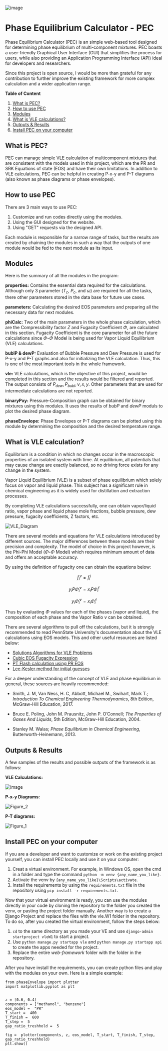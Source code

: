 ![image](https://github.com/Homanloo/PEC/assets/118424174/f590a4e2-472c-4afa-ae5b-1f8811cb90cc)

# Phase Equilibrium Calculator - PEC
Phase Equilibrium Calculator (PEC) is an simple web-based tool designed for determining phase equilibrium of multi-component mixtures. PEC boasts a user-friendly Graphical User Interface (GUI) that simplifies the process for users, while also providing an Application Programming Interface (API) ideal for developers and researchers.

Since this project is open source, I would be more than grateful for any contribution to further improve the existing framework for more complex calculation and a wider application range.

**Table of Content**
1. [What is PEC?](#1)
2. [How to use PEC](#2)
3. [Modules](#3)
4. [What is VLE calculations?](#4)
5. [Outputs & Results](#5)
6. [Install PEC on your computer](#6)

## What is PEC?  <a name="1"></a>
PEC can manage simple VLE calculation of multicomponent mixtures that are consistent with the models used in this project, which are the PR and SRK Equations of state (EOS) and have their own limitations. 
In addition to VLE calculations, PEC can be helpful in creating P-x-y and P-T diagrams (also known as phase diagrams or phase envelopes). 

## How to use PEC <a name="2"></a>
There are 3 main ways to use PEC:

 1. Customize and run codes directly using the modules.
 2. Using the GUI designed for the website.
 3. Using "GET" requests via the designed API.

Each module is responsible for a narrow range of tasks, but the results are created by chaining the modules in such a way that the outputs of one module would be fed to the next module as its input.

## Modules <a name="3"></a>
Here is the summary of all the modules in the program:

**properties:**
Contains the essential data required for the calculations. Although only 3 parameter ($T_c$, $P_c$, and $\omega$) are required for all the tasks, there other parameters stored in the data base for future use cases.

**parameters:**
Calculating the desired EOS parameters and preparing all the necessary data for next modules.

**phiCalc:**
Two of the main parameters in the whole phase calculation, which are the Compressibility factor $Z$ and Fugacity  Coefficient $\Phi$, are calculated in this section. Fugacity Coefficient is the core parameter for all the future calculations since $\Phi$-$\Phi$ Model is being used for Vapor Liquid Equilibrium (VLE) calculations.

**bublP & dewP:**
Evaluation of Bubble Pressure and Dew Pressure is used for P-x-y and P-T graphs and also for initializing the VLE calculation. Thus, this is one of the most important tools in the whole framework.

**vle:**
VLE calculations, which is the objective of this project, would be completed in this section and the results would be filtered and reported.
The output consists of $P_{dew}, P_{bubl}, \nu, x, y$. Other parameters that are used for intermediate calculations are not reported.

**binaryPxy:**
Pressure-Composition graph can be obtained for binary mixtures using this modules. It uses the results of *bubP* and *dewP* moduls to plot the desired phase diagram.

**phaseEnvelope:**
Phase Envelopes or P-T diagrams can be plotted using this module by determining the composition and the desired temperature range.

## What is VLE calculation? <a name="4"></a>
Equilibrium is a condition in which no changes occur in the macroscopic properties of an isolated system with time. At equilibrium, all potentials that may cause change are exactly balanced, so no driving force exists for any change in the system.

Vapor Liquid Equilibrium (VLE) is a subset of phase equilibrium which solely focus on vapor and liquid phase. This subject has a significant rule in chemical engineering as it is widely used for distillation and extraction processes.

By completing VLE calculations successfully, one can obtain vapor/liquid ratio, vapor phase and liquid phase mole fractions, bubble pressure, dew pressure, fugacity coefficients, Z factors, etc.

![VLE_Diagram](https://github.com/Homanloo/PEC/assets/118424174/32161459-4e26-4f13-ad56-e9800651024a)

There are several models and equations for VLE calculations introduced by different sources. The major differences between these models are their precision and complexity. The model of choice in this project however, is the Phi-Phi Model ($\Phi$-$\Phi$ Model) which requires minimum amount of data and offers an acceptable accuracy.

By using the definition of fugacity one can obtain the equations below:

$$\hat{f}_i^v = \hat{f}_i^l$$

$$y_i P \hat{\Phi}_i^v = x_i P \hat{\Phi}_i^l$$

$$y_i \hat{\Phi}_i^v = x_i \hat{\Phi}_i^l$$

Thus by evaluating $\Phi$ values for each of the phases (vapor and liquid), the composition of each phase and the Vapor Ratio $\nu$ can be obtained.

There are several algorithms to pull off the calculations, but it is strongly recommended to read PennState University's documentation about the VLE calculations using EOS models. This and other useful resources are listed below:

 - [Solutions Algorithms for VLE Problems](https://www.e-education.psu.edu/png520/m17_p4.html)
 - [Cubic EOS Fugacity Expression](https://www.e-education.psu.edu/png520/m16_p6.html)
 - [PT Flash calculation using PR EOS](https://cheguide.com/pt_flash.html#:~:text=PT%20Flash%20calculation%20determines%20split,of%20State%20%28PR%20EOS%29.)
 - [Lee-Kesler method for initial guesses](https://en.wikipedia.org/wiki/Lee%E2%80%93Kesler_method#:~:text=The%20Lee%E2%80%93Kesler%20method%20allows,acentric%20factor%20%CF%89%20are%20known.)

For a deeper understanding of the concept of VLE and phase equilibrium in general, these sources are heavily recommended:

 -  Smith, J. M, Van Ness, H. C, Abbott, Michael M., Swihart, Mark T.; *Introduction To Chemical Engineering Thermodynamics*, 8th Edition, McGraw-Hill Education, 2017.

 - Bruce E. Poling, John M. Prausnitz, John P. O’Connell; *The Properties of Gases And Liquids*, 5th Edition, McGraw-Hill Education, 2004.

 - Stanley M. Walas; *Phase Equilibrium in Chemical Engineering*, Butterworth-Heinemann, 2013.

## Outputs & Results <a name="5"></a>
A few samples of the results and possible outputs of the framework is as follows:

**VLE Calculations:**

![image](https://github.com/Homanloo/PEC/assets/118424174/8f5f85b7-e2f1-4718-a115-84bd68634200)


**P-x-y Diagrams:**

![Figure_2](https://github.com/Homanloo/PEC/assets/118424174/d0ca2560-b5ee-4e4e-857c-768091844177)


**P-T diagrams:**

![Figure_1](https://github.com/Homanloo/PEC/assets/118424174/ff2f9a0c-9c90-4e23-b4e7-cc0e662df22a)



## Install PEC on your computer <a name="6"></a>
If you are a developer and want to customize or work on the existing project yourself, you can install PEC locally and use it on your computer:

 1. Creat a virtual environment. For example, in Windows OS, open the cmd in a folder and type the command `python -m venv {any_name_you_like}`.
 2. Activate the venv by `{any_name_you_like}\Scripts\activate`.
 3. Install the requirements by using the `requirements.txt` file in the repository using `pip install -r requirements.txt`.


 Now that your virtual environment is ready, you can use the modules directly in your code by cloning the repository to the folder you created the venv, or pasting the project folder manually.
Another way is to create a Django Project and replace the files with the vle.W1 folder in the repository. To do so, after you created the virtual environment, follow the steps below:
1. `cd` to the same directory as you made your VE and use `django-admin startproject vleW1` to start a project.
2. Use `python manage.py startapp vle` and `python manage.py startapp api` to create the apps needed for the project.
3. Replace the entire *web-framework* folder with the folder in the repository.

After you have install the requirements, you can create python files and play with the modules on your own. Here is a simple example:
```  
from phaseEnvelope import plotter
import matplotlib.pyplot as plt
  

z = [0.6, 0.4]
components = ["methanol", "benzene"]
eos_model =  "PR"
T_start =  400
T_finish =  600
T_step =  5
gap_ratio_treshhold =  5

fig =  plotter(components, z, eos_model, T_start, T_finish, T_step, gap_ratio_treshhold)
plt.show()  
```
